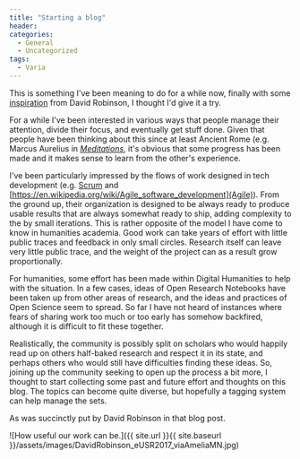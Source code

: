 ```yaml
---
title: "Starting a blog"
header:
categories:
  - General
  - Uncategorized
tags:
  - Varia
---
```


This is something I've been meaning to do for a while now, finally with some  [inspiration](http://varianceexplained.org/r/start-blog/) from David Robinson, I thought I'd give it a try.

For a while I've been interested in various ways that people manage their attention, divide their focus, and eventually get stuff done. Given that people have been thinking about this since at least Ancient Rome (e.g. Marcus Aurelius in *[Meditations](https://en.wikipedia.org/wiki/Meditations)*, it's obvious that some progress has been made and it makes sense to learn from the other's experience.

I've been particularly impressed by the flows of work designed in tech development (e.g. [Scrum](https://en.wikipedia.org/wiki/Scrum_(software_development)) and [https://en.wikipedia.org/wiki/Agile_software_development](Agile)). From the ground up, their organization is designed to be always ready to produce usable results that are always somewhat ready to ship, adding complexity to the by small iterations. This is rather opposite of the model I have come to know in humanities academia. Good work can take years of effort with little public traces and feedback in only small circles. Research itself can leave very little public trace, and the weight of the project can as a result grow proportionally.

For humanities, some effort has been made within Digital Humanities to help with the situation. In a few cases, ideas of Open Research Notebooks have been taken up from other areas of research, and the ideas and practices of Open Science seem to spread. So far I have not heard of instances where fears of sharing work too much or too early has somehow backfired, although it is difficult to fit these together.

Realistically, the community is possibly split on scholars who would happily read up on others half-baked research and respect it in its state, and perhaps others who would still have difficulties finding these ideas. So, joining up the community seeking to open up the process a bit more, I thought to start collecting some past and future effort and thoughts on this blog. The topics can become quite diverse, but hopefully a tagging system can help manage the sets.

As was succinctly put by David Robinson in that blog post. 

![How useful our work can be.]({{ site.url }}{{ site.baseurl }}/assets/images/DavidRobinson_eUSR2017_viaAmeliaMN.jpg)